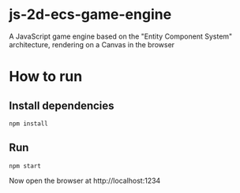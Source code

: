 # js-2d-ecs-game-engine

A JavaScript game engine based on the "Entity Component System" architecture, rendering on a Canvas in the browser

# How to run

## Install dependencies

```
npm install
```

## Run

```
npm start
```

Now open the browser at http://localhost:1234
